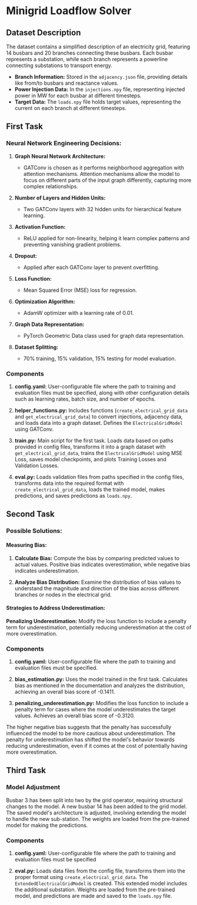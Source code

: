 # Minigrid Loadflow Solver

## Dataset Description

The dataset contains a simplified description of an electricity grid, featuring 14 busbars and 20 branches connecting these busbars. Each busbar represents a substation, while each branch represents a powerline connecting substations to transport energy.

- **Branch Information:** Stored in the `adjacency.json` file, providing details like from/to busbars and reactance values.
- **Power Injection Data:** In the `injections.npy` file, representing injected power in MW for each busbar at different timesteps.
- **Target Data:** The `loads.npy` file holds target values, representing the current on each branch at different timesteps.

## First Task

### Neural Network Engineering Decisions:

1. **Graph Neural Network Architecture:**
   - GATConv is chosen as it performs neighborhood aggregation with attention mechanisms. Attention mechanisms allow the model to focus on different parts of the input graph differently, capturing more complex relationships.

2. **Number of Layers and Hidden Units:**
   - Two GATConv layers with 32 hidden units for hierarchical feature learning.

3. **Activation Function:**
   - ReLU applied for non-linearity, helping it learn complex patterns and preventing vanishing gradient problems.

4. **Dropout:**
   - Applied after each GATConv layer to prevent overfitting.

5. **Loss Function:**
   - Mean Squared Error (MSE) loss for regression.

6. **Optimization Algorithm:**
   - AdamW optimizer with a learning rate of 0.01.

7. **Graph Data Representation:**
   - PyTorch Geometric Data class used for graph data representation.

8. **Dataset Splitting:**
   - 70% training, 15% validation, 15% testing for model evaluation.

### Components

1. **config.yaml:**
   User-configurable file where the path to training and evaluation files must be specified, along with other configuration details such as learning rates, batch size, and number of epochs.

2. **helper_functions.py:**
   Includes functions (`create_electrical_grid_data` and `get_electrical_grid_data`) to convert injections, adjacency data, and loads data into a graph dataset. Defines the `ElectricalGridModel` using GATConv.

3. **train.py:**
   Main script for the first task. Loads data based on paths provided in config files, transforms it into a graph dataset with `get_electrical_grid_data`, trains the `ElectricalGridModel` using MSE Loss, saves model checkpoints, and plots Training Losses and Validation Losses.

4. **eval.py:**
   Loads validation files from paths specified in the config files, transforms data into the required format with `create_electrical_grid_data`, loads the trained model, makes predictions, and saves predictions as `loads.npy`.

## Second Task 

### Possible Solutions:

#### Measuring Bias:

1. **Calculate Bias:**
   Compute the bias by comparing predicted values to actual values. Positive bias indicates overestimation, while negative bias indicates underestimation.

2. **Analyze Bias Distribution:**
   Examine the distribution of bias values to understand the magnitude and direction of the bias across different branches or nodes in the electrical grid.

#### Strategies to Address Underestimation:

**Penalizing Underestimation:**
Modify the loss function to include a penalty term for underestimation, potentially reducing underestimation at the cost of more overestimation.

### Components

1. **config.yaml:**
   User-configurable file where the path to training and evaluation files must be specified.

2. **bias_estimation.py:**
   Uses the model trained in the first task. Calculates bias as mentioned in the documentation and analyzes the distribution, achieving an overall bias score of -0.1411.

3. **penalizing_underestimation.py:**
   Modifies the loss function to include a penalty term for cases where the model underestimates the target values. Achieves an overall bias score of -0.3120.

The higher negative bias suggests that the penalty has successfully influenced the model to be more cautious about underestimation. The penalty for underestimation has shifted the model's behavior towards reducing underestimation, even if it comes at the cost of potentially having more overestimation.

## Third Task

### Model Adjustment

Busbar 3 has been split into two by the grid operator, requiring structural changes to the model. A new busbar 14 has been added to the grid model. The saved model's architecture is adjusted, involving extending the model to handle the new sub-station. The weights are loaded from the pre-trained model for making the predictions.

### Components

1. **config.yaml:**
   User-configurable file where the path to training and evaluation files must be specified

2. **eval.py:**
   Loads data files from the config file, transforms them into the proper format using `create_electrical_grid_data`. The `ExtendedElectricalGridModel` is created. This extended model includes the additional substation. Weights are loaded from the pre-trained model, and predictions are made and saved to the `loads.npy` file.

